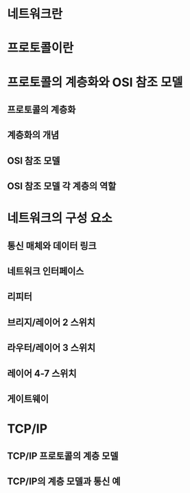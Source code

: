 
# 네트워크란
# 프로토콜이란

# 프로토콜의 계층화와 OSI 참조 모델
## 프로토콜의 계층화
## 계층화의 개념
## OSI 참조 모델
## OSI 참조 모델 각 계층의 역할

# 네트워크의 구성 요소
## 통신 매체와 데이터 링크
## 네트워크 인터페이스
## 리피터
## 브리지/레이어 2 스위치
## 라우터/레이어 3 스위치
## 레이어 4-7 스위치
## 게이트웨이

# TCP/IP
## TCP/IP 프로토콜의 계층 모델
## TCP/IP의 계층 모델과 통신 예
